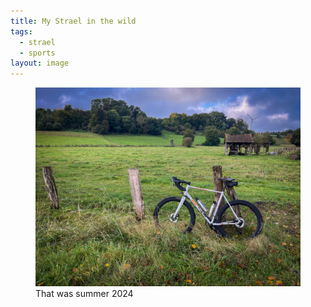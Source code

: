 ```yaml
---
title: My Strael in the wild
tags:
  - strael
  - sports
layout: image
---
```

<figure class="hero">
<img src="/img/strael/IMG_6456.jpg" alt="My white Strael steel race bike leaning at a fence in front of a meadow with a shed in the background.">
<figcaption>That was summer 2024</figcaption>
</figure>